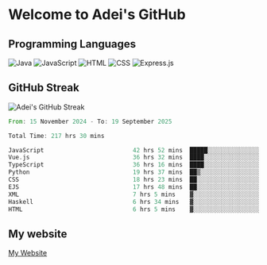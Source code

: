# Welcome to Adei's GitHub

## Programming Languages
![Java](https://img.shields.io/badge/Java-007396?style=flat-square&logo=java&logoColor=white)
![JavaScript](https://img.shields.io/badge/JavaScript-F7DF1E?style=flat-square&logo=javascript&logoColor=black)
![HTML](https://img.shields.io/badge/HTML-E34F26?style=flat-square&logo=html5&logoColor=white)
![CSS](https://img.shields.io/badge/CSS-1572B6?style=flat-square&logo=css3&logoColor=white)
![Express.js](https://img.shields.io/badge/Express.js-000000?style=flat-square&logo=express&logoColor=white)


## GitHub Streak
![Adei's GitHub Streak](https://github-readme-streak-stats.herokuapp.com/?user=AdeiTamayo&hide_border=true)

<!--START_SECTION:waka-->

```rust
From: 15 November 2024 - To: 19 September 2025

Total Time: 217 hrs 30 mins

JavaScript                         42 hrs 52 mins  █████░░░░░░░░░░░░░░░░░░░░   19.53 %
Vue.js                             36 hrs 32 mins  ████░░░░░░░░░░░░░░░░░░░░░   16.64 %
TypeScript                         36 hrs 16 mins  ████░░░░░░░░░░░░░░░░░░░░░   16.52 %
Python                             19 hrs 37 mins  ██▒░░░░░░░░░░░░░░░░░░░░░░   08.94 %
CSS                                18 hrs 23 mins  ██░░░░░░░░░░░░░░░░░░░░░░░   08.38 %
EJS                                17 hrs 48 mins  ██░░░░░░░░░░░░░░░░░░░░░░░   08.11 %
XML                                7 hrs 5 mins    ▓░░░░░░░░░░░░░░░░░░░░░░░░   03.23 %
Haskell                            6 hrs 34 mins   ▓░░░░░░░░░░░░░░░░░░░░░░░░   02.99 %
HTML                               6 hrs 5 mins    ▓░░░░░░░░░░░░░░░░░░░░░░░░   02.78 %
```

<!--END_SECTION:waka-->

## My website
[My Website](https://adei.eus)


